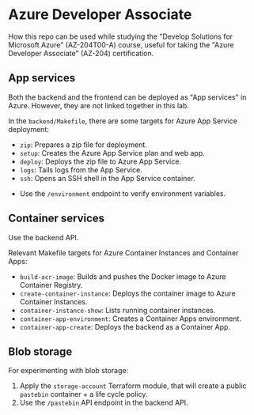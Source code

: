 # Azure Developer Associate

How this repo can be used while studying the "Develop Solutions for Microsoft Azure" (AZ-204T00-A) course, useful for taking the "Azure Developer Associate" (AZ-204) certification.

## App services

Both the backend and the frontend can be deployed as "App services" in Azure.
However, they are not linked together in this lab.

In the `backend/Makefile`, there are some targets for Azure App Service deployment:

- `zip`: Prepares a zip file for deployment.
- `setup`: Creates the Azure App Service plan and web app.
- `deploy`: Deploys the zip file to Azure App Service.
- `logs`: Tails logs from the App Service.
- `ssh`: Opens an SSH shell in the App Service container.

* Use the `/environment` endpoint to verify environment variables.

## Container services

Use the backend API.

Relevant Makefile targets for Azure Container Instances and Container Apps:

- `build-acr-image`: Builds and pushes the Docker image to Azure Container Registry.
- `create-container-instance`: Deploys the container image to Azure Container Instances.
- `container-instance-show`: Lists running container instances.
- `container-app-environment`: Creates a Container Apps environment.
- `container-app-create`: Deploys the backend as a Container App.

## Blob storage

For experimenting with blob storage:
1. Apply the `storage-account` Terraform module, that will create a public `pastebin` container + a life cycle policy.
2. Use the `/pastebin` API endpoint in the backend API.